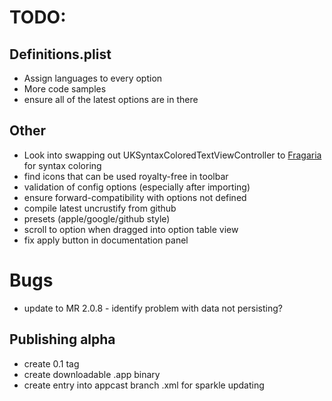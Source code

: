 # TODO:

## Definitions.plist
- Assign languages to every option
- More code samples
- ensure all of the latest options are in there

## Other
- Look into swapping out UKSyntaxColoredTextViewController to [Fragaria](https://github.com/mugginsoft/Fragaria) for syntax coloring
- find icons that can be used royalty-free in toolbar
- validation of config options (especially after importing)
- ensure forward-compatibility with options not defined
- compile latest uncrustify from github
- presets (apple/google/github style)
- scroll to option when dragged into option table view
- fix apply button in documentation panel

# Bugs
- update to MR 2.0.8 - identify problem with data not persisting?

## Publishing alpha
- create 0.1 tag
- create downloadable .app binary
- create entry into appcast branch .xml for sparkle updating